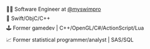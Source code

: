 <ul style="list-style-type:none; padding-left: 0.5rem;">
  <li style="margin-bottom: 0.5rem;">👨‍💻 Software Engineer at <a href="https://myswimpro.com" target="_blank">@myswimpro</a></li>
  <li style="margin-bottom: 0.5rem;">🍏 Swift/ObjC/C++</li>
  <li style="margin-bottom: 0.5rem;">🕹️ Former gamedev | C++/OpenGL/C#/ActionScript/Lua</li>
  <li style="margin-bottom: 0.5rem;">📈 Former statistical programmer/analyst | SAS/SQL</li>
</ul>
